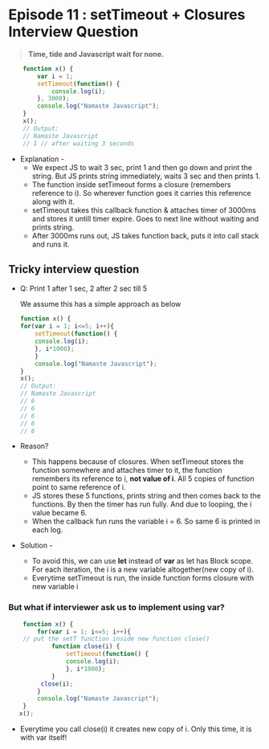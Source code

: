 # Episode 11 : setTimeout + Closures Interview Question

> **Time, tide and Javascript wait for none.**

```js
    function x() {
        var i = 1;
        setTimeout(function() {
            console.log(i);
        }, 3000);
        console.log("Namaste Javascript");
    }
    x();
    // Output:
    // Namaste Javascript
    // 1 // after waiting 3 seconds
```
* Explanation - 
    * We expect JS to wait 3 sec, print 1 and then go down and print the string. But JS prints string immediately, waits 3 sec and then prints 1.
    * The function inside setTimeout forms a closure (remembers reference to i). So wherever function goes it carries this reference along with it. 
    * setTimeout takes this callback function & attaches timer of 3000ms and stores it untill timer expire. Goes to next line without waiting and prints string. 
    * After 3000ms runs out, JS takes function back, puts it into call stack and runs it. 

## Tricky interview question
* Q: Print 1 after 1 sec, 2 after 2 sec till 5
 
    We assume this has a simple approach as below
    ```js
    function x() {
    for(var i = 1; i<=5; i++){
        setTimeout(function() {
        console.log(i);
        }, i*1000);
        }
        console.log("Namaste Javascript");
    }
    x();
    // Output:
    // Namaste Javascript
    // 6
    // 6
    // 6
    // 6
    // 6
    ```
* Reason?
  * This happens because of closures. When setTimeout stores the function somewhere and attaches timer to it, the function remembers its reference to i, **not value of i**. All 5 copies of function point to same reference of i.
  * JS stores these 5 functions, prints string and then comes back to the functions. By then the timer has run fully. And due to looping, the i value became 6.
  * When the callback fun runs the variable i = 6. So same 6 is printed in each log.
    
* Solution - 
  * To avoid this, we can use **let** instead of **var** as let has Block scope. For each iteration, the i is a new variable altogether(new copy of i).
  * Everytime setTimeout is run, the inside function forms closure with new variable i

### But what if interviewer ask us to implement using **var**?
 
```js
    function x() {
        for(var i = 1; i<=5; i++){
    // put the setT function inside new function close()
            function close(i) {
                setTimeout(function() {
                console.log(i);
                }, i*1000);
            }
         close(i);
        }
        console.log("Namaste Javascript");
    }
   x();
```
* Everytime you call close(i) it creates new copy of i. Only this time, it is with var itself!
